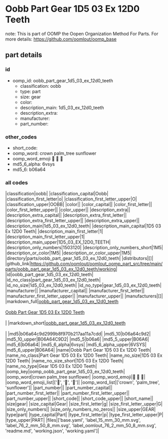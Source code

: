 # Oobb Part Gear 1D5 03 Ex 12D0 Teeth  

note: This is part of OOMP the Oopen Organization Method For Parts. For more details: https://github.com/oomlout/oomp_base

##  part details





### id
* oomp_id: oobb_part_gear_1d5_03_ex_12d0_teeth
  * classification: oobb
  * type: part
  * size: gear
  * color: 
  * description_main: 1d5_03_ex_12d0_teeth
  * description_extra: 
  * manufacturer: 
  * part_number: 

### other_codes
* short_code: 
* oomp_word: crown palm_tree sunflower
* oomp_word_emoji :crown: :palm_tree: :sunflower:
* md5_6_alpha: 6vsys
* md5_6: b06a64

### all codes 
|classification|oobb|
|classification_capital|Oobb|
|classification_first_letter|o|
|classification_first_letter_upper|O|
|classification_upper|OOBB|
|color||
|color_capital||
|color_first_letter||
|color_first_letter_upper||
|color_upper||
|description_extra||
|description_extra_capital||
|description_extra_first_letter||
|description_extra_first_letter_upper||
|description_extra_upper||
|description_main|1d5_03_ex_12d0_teeth|
|description_main_capital|1D5 03 Ex 12D0 Teeth|
|description_main_first_letter|1|
|description_main_first_letter_upper|1|
|description_main_upper|1D5_03_EX_12D0_TEETH|
|description_only_numbers|1503120|
|description_only_numbers_short|1M5|
|description_or_color|1M5|
|description_or_color_upper|1M5|
|directory|parts/oobb_part_gear_1d5_03_ex_12d0_teeth|
|distributors|[]|
|github_link|https://github.com/oomlout/oomlout_oomp_part_src/tree/main/parts/oobb_part_gear_1d5_03_ex_12d0_teeth/working|
|id|oobb_part_gear_1d5_03_ex_12d0_teeth|
|id_no_class|part_gear_1d5_03_ex_12d0_teeth|
|id_no_size|1d5_03_ex_12d0_teeth|
|id_no_type|gear_1d5_03_ex_12d0_teeth|
|manufacturer||
|manufacturer_capital||
|manufacturer_first_letter||
|manufacturer_first_letter_upper||
|manufacturer_upper||
|manufacturers|[]|
|markdown_full|[oobb_part_gear_1d5_03_ex_12d0_teeth](https://github.com/oomlout/oomlout_oomp_part_src/tree/main/parts/oobb_part_gear_1d5_03_ex_12d0_teeth/working)<br>[](https://github.com/oomlout/oomlout_oomp_part_src/tree/main/parts/oobb_part_gear_1d5_03_ex_12d0_teeth/working)<br>[Oobb Part Gear 1D5 03 Ex 12D0 Teeth](https://github.com/oomlout/oomlout_oomp_part_src/tree/main/parts/oobb_part_gear_1d5_03_ex_12d0_teeth/working)<br><br>|
|markdown_short|[oobb_part_gear_1d5_03_ex_12d0_teeth](https://github.com/oomlout/oomlout_oomp_part_src/tree/main/parts/oobb_part_gear_1d5_03_ex_12d0_teeth/working)<br><br>|
|md5|b06a64c9d2999b8f970b217aa11a7cdd|
|md5_10|b06a64c9d2|
|md5_10_upper|B06A64C9D2|
|md5_5|b06a6|
|md5_5_upper|B06A6|
|md5_6|b06a64|
|md5_6_alpha|6vsys|
|md5_6_alpha_upper|6VSYS|
|md5_6_upper|B06A64|
|name|Oobb Part Gear 1D5 03 Ex 12D0 Teeth|
|name_no_class|Part Gear 1D5 03 Ex 12D0 Teeth|
|name_no_size|1D5 03 Ex 12D0 Teeth|
|name_no_size_short|1D5 03 Ex 12D0 Teeth|
|name_no_type|Gear 1D5 03 Ex 12D0 Teeth|
|oomp_key|oomp_oobb_part_gear_1d5_03_ex_12d0_teeth|
|oomp_word|crown palm_tree sunflower|
|oomp_word_emoji|:crown: :palm_tree: :sunflower:|
|oomp_word_emoji_list|[':crown:', ':palm_tree:', ':sunflower:']|
|oomp_word_list|['crown', 'palm_tree', 'sunflower']|
|part_number||
|part_number_capital||
|part_number_first_letter||
|part_number_first_letter_upper||
|part_number_upper||
|short_code||
|short_code_upper||
|short_name||
|size|gear|
|size_capital|Gear|
|size_first_letter|g|
|size_first_letter_upper|G|
|size_only_numbers||
|size_only_numbers_no_zeros||
|size_upper|GEAR|
|type|part|
|type_capital|Part|
|type_first_letter|p|
|type_first_letter_upper|P|
|type_upper|PART|
|files|['base.yaml', 'label_15_mm_30_mm.svg', 'label_76_2_mm_50_8_mm.svg', 'label_oomlout_76_2_mm_50_8_mm.svg', 'readme.md', 'working.json', 'working.yaml']|

